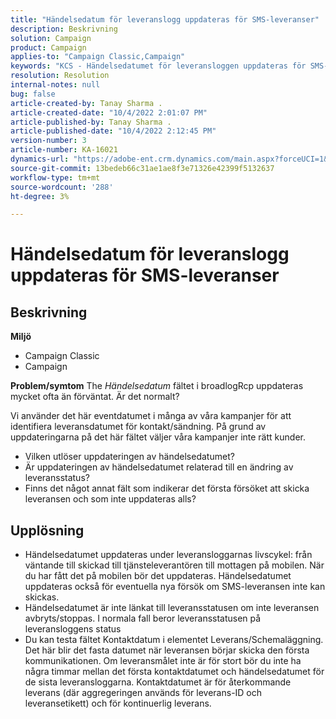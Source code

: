 ```yaml
---
title: "Händelsedatum för leveranslogg uppdateras för SMS-leveranser"
description: Beskrivning
solution: Campaign
product: Campaign
applies-to: "Campaign Classic,Campaign"
keywords: "KCS - Händelsedatumet för leveransloggen uppdateras för SMS-leveranser."
resolution: Resolution
internal-notes: null
bug: false
article-created-by: Tanay Sharma .
article-created-date: "10/4/2022 2:01:07 PM"
article-published-by: Tanay Sharma .
article-published-date: "10/4/2022 2:12:45 PM"
version-number: 3
article-number: KA-16021
dynamics-url: "https://adobe-ent.crm.dynamics.com/main.aspx?forceUCI=1&pagetype=entityrecord&etn=knowledgearticle&id=35c58ef9-ec43-ed11-bba2-0022480868ff"
source-git-commit: 13bedeb66c31ae1ae8f3e71326e42399f5132637
workflow-type: tm+mt
source-wordcount: '288'
ht-degree: 3%

---
```


# Händelsedatum för leveranslogg uppdateras för SMS-leveranser

## Beskrivning

<b>Miljö</b>
- Campaign Classic
- Campaign

<b>Problem/symtom</b>
The *Händelsedatum* fältet i broadlogRcp uppdateras mycket ofta än förväntat. Är det normalt?

Vi använder det här eventdatumet i många av våra kampanjer för att identifiera leveransdatumet för kontakt/sändning. På grund av uppdateringarna på det här fältet väljer våra kampanjer inte rätt kunder.

- Vilken utlöser uppdateringen av händelsedatumet?
- Är uppdateringen av händelsedatumet relaterad till en ändring av leveransstatus?
- Finns det något annat fält som indikerar det första försöket att skicka leveransen och som inte uppdateras alls?





## Upplösning


- Händelsedatumet uppdateras under leveransloggarnas livscykel: från väntande till skickad till tjänsteleverantören till mottagen på mobilen. När du har fått det på mobilen bör det uppdateras. Händelsedatumet uppdateras också för eventuella nya försök om SMS-leveransen inte kan skickas.
- Händelsedatumet är inte länkat till leveransstatusen om inte leveransen avbryts/stoppas. I normala fall beror leveransstatusen på leveransloggens status
- Du kan testa fältet Kontaktdatum i elementet Leverans/Schemaläggning. Det här blir det fasta datumet när leveransen börjar skicka den första kommunikationen. Om leveransmålet inte är för stort bör du inte ha några timmar mellan det första kontaktdatumet och händelsedatumet för de sista leveransloggarna. Kontaktdatumet är för återkommande leverans (där aggregeringen används för leverans-ID och leveransetikett) och för kontinuerlig leverans.

